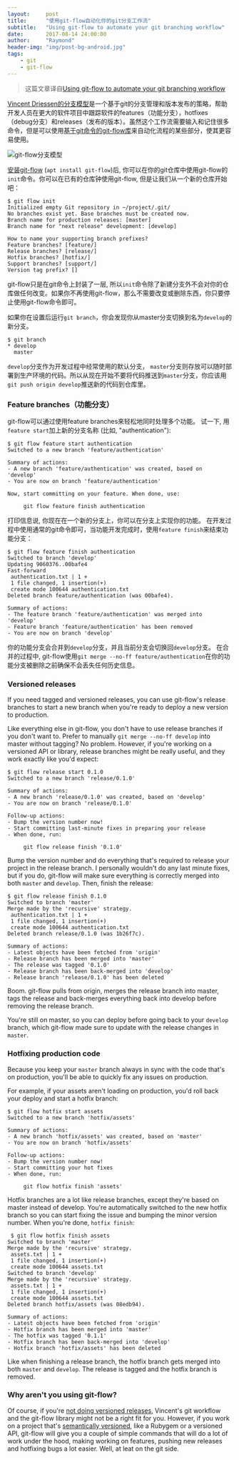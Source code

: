 ```yaml
---
layout:     post
title:      "使用git-flow自动化你的git分支工作流"
subtitle:   "Using git-flow to automate your git branching workflow"
date:       2017-08-14 24:00:00
author:     "Raymond"
header-img: "img/post-bg-android.jpg"
tags:
    - git
    - git-flow
---
```


> 这篇文章译自[Using git-flow to automate your git branching workflow](https://jeffkreeftmeijer.com/2010/why-arent-you-using-git-flow/)


[Vincent Driessen的分支模型](http://nvie.com/posts/a-successful-git-branching-model/)是一个基于git的分支管理和版本发布的策略，帮助开发人员在更大的软件项目中跟踪软件的features（功能分支），hotfixes（debug分支）和releases（发布的版本）。虽然这个工作流需要输入和记住很多命令，但是可以使用[基于git命令的git-flow库](https://github.com/nvie/gitflow)来自动化流程的某些部分，使其更容易使用。

<img src="/img/in-post/post-git-flow/gitflow.gif" alt="git-flow分支模型">

[安装git-flow](https://github.com/nvie/gitflow/wiki/Installation) (`apt install git-flow`)后, 你可以在你的git仓库中使用git-flow的`init`命令。你可以在已有的仓库钟使用git-flow, 但是让我们从一个新的仓库开始吧：

```
$ git flow init
Initialized empty Git repository in ~/project/.git/
No branches exist yet. Base branches must be created now.
Branch name for production releases: [master]
Branch name for "next release" development: [develop]

How to name your supporting branch prefixes?
Feature branches? [feature/]
Release branches? [release/]
Hotfix branches? [hotfix/]
Support branches? [support/]
Version tag prefix? []
```

git-flow只是在git命令上封装了一层, 所以`init`命令除了新建分支外不会对你的仓库做任何改变。如果你不再使用git-flow，那么不需要改变或删除东西，你只要停止使用git-flow命令即可。

如果你在设置后运行`git branch`，你会发现你从master分支切换到名为`develop`的新分支。

```
$ git branch
* develop
  master
```

`develop`分支作为开发过程中经常使用的默认分支， `master`分支则存放可以随时部署到生产环境的代码。所以从现在开始不要将代码推送到`master`分支，你应该用`git push origin develop`推送新的代码到仓库里。

### Feature branches（功能分支）

git-flow可以通过使用feature branches來轻松地同时处理多个功能。 试一下, 用`feature start`加上新的分支名称 (比如, "authentication"):

```
$ git flow feature start authentication
Switched to a new branch 'feature/authentication'

Summary of actions:
- A new branch 'feature/authentication' was created, based on 'develop'
- You are now on branch 'feature/authentication'

Now, start committing on your feature. When done, use:

     git flow feature finish authentication
```

打印信息说, 你现在在一个新的分支上，你可以在分支上实现你的功能。
在开发过程中使用通常的git命令即可，当功能开发完成时，使用`feature finish`来结束功能分支：

```
$ git flow feature finish authentication
Switched to branch 'develop'
Updating 9060376..00bafe4
Fast-forward
 authentication.txt | 1 +
 1 file changed, 1 insertion(+)
 create mode 100644 authentication.txt
Deleted branch feature/authentication (was 00bafe4).

Summary of actions:
- The feature branch 'feature/authentication' was merged into 'develop'
- Feature branch 'feature/authentication' has been removed
- You are now on branch 'develop'
```

你的功能分支会合并到`develop`分支，并且当前分支会切换回`develop`分支。 在合并的过程中, git-flow使用`git merge --no-ff feature/authentication`在你的功能分支被删除之前确保不会丢失任何历史信息。

### Versioned releases

If you need tagged and versioned releases, you can use git-flow's release branches to start a new branch when you're ready to deploy a new version to production.

Like everything else in git-flow, you don't have to use release branches if you don't want to. Prefer to manually `git merge --no-ff develop` into master without tagging? No problem.
However, if you're working on a versioned API or library, release branches might be really useful, and they work exactly like you'd expect:

```
$ git flow release start 0.1.0
Switched to a new branch 'release/0.1.0'

Summary of actions:
- A new branch 'release/0.1.0' was created, based on 'develop'
- You are now on branch 'release/0.1.0'

Follow-up actions:
- Bump the version number now!
- Start committing last-minute fixes in preparing your release
- When done, run:

     git flow release finish '0.1.0'
```

Bump the version number and do everything that's required to release your project in the release branch. I personally wouldn't do any last minute fixes, but if you do, git-flow will make sure everything is correctly merged into both `master` and `develop`.
Then, finish the release:

```
$ git flow release finish 0.1.0
Switched to branch 'master'
Merge made by the 'recursive' strategy.
 authentication.txt | 1 +
 1 file changed, 1 insertion(+)
 create mode 100644 authentication.txt
Deleted branch release/0.1.0 (was 1b26f7c).

Summary of actions:
- Latest objects have been fetched from 'origin'
- Release branch has been merged into 'master'
- The release was tagged '0.1.0'
- Release branch has been back-merged into 'develop'
- Release branch 'release/0.1.0' has been deleted
```

Boom. git-flow pulls from origin, merges the release branch into master, tags the release and back-merges everything back into develop before removing the release branch.

You're still on master, so you can deploy before going back to your `develop` branch, which git-flow made sure to update with the release changes in `master`.

### Hotfixing production code

Because you keep your `master` branch always in sync with the code that's on production, you'll be able to quickly fix any issues on production.

For example, if your assets aren't loading on production, you'd roll back your deploy and start a hotfix branch:

```
$ git flow hotfix start assets
Switched to a new branch 'hotfix/assets'

Summary of actions:
- A new branch 'hotfix/assets' was created, based on 'master'
- You are now on branch 'hotfix/assets'

Follow-up actions:
- Bump the version number now!
- Start committing your hot fixes
- When done, run:

     git flow hotfix finish 'assets'
```

Hotfix branches are a lot like release branches, except they're based on master instead of develop. You're automatically switched to the new hotfix branch so you can start fixing the issue and bumping the minor version number.
When you're done, `hotfix finish`:

```
 $ git flow hotfix finish assets
Switched to branch 'master'
Merge made by the 'recursive' strategy.
 assets.txt | 1 +
 1 file changed, 1 insertion(+)
 create mode 100644 assets.txt
Switched to branch 'develop'
Merge made by the 'recursive' strategy.
 assets.txt | 1 +
 1 file changed, 1 insertion(+)
 create mode 100644 assets.txt
Deleted branch hotfix/assets (was 08edb94).

Summary of actions:
- Latest objects have been fetched from 'origin'
- Hotfix branch has been merged into 'master'
- The hotfix was tagged '0.1.1'
- Hotfix branch has been back-merged into 'develop'
- Hotfix branch 'hotfix/assets' has been deleted
```

Like when finishing a release branch, the hotfix branch gets merged into both `master` and `develop`. The release is tagged and the hotfix branch is removed.

### Why aren't you using git-flow?

Of course, if you're [not doing versioned releases](http://scottchacon.com/2011/08/31/github-flow.html), Vincent's git workflow and the git-flow library might not be a right fit for you. However, if you work on a project that's [semantically versioned](http://semver.org), like a Rubygem or a versioned API, git-flow will give you a couple of simple commands that will do a lot of work under the hood, making working on features, pushing new releases and hotfixing bugs a lot easier. Well, at leat on the git side.
